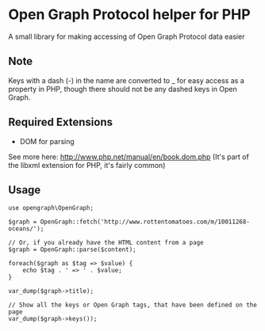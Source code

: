 # Open Graph Protocol helper for PHP

A small library for making accessing of Open Graph Protocol data easier

## Note
Keys with a dash (-) in the name are converted to _ for easy access as a property
in PHP, though there should not be any dashed keys in Open Graph.

## Required Extensions
* DOM for parsing

See more here: http://www.php.net/manual/en/book.dom.php
(It's part of the libxml extension for PHP, it's fairly common)

## Usage
	use opengraph\OpenGraph;

	$graph = OpenGraph::fetch('http://www.rottentomatoes.com/m/10011268-oceans/');

	// Or, if you already have the HTML content from a page
	$graph = OpenGraph::parse($content);

	foreach($graph as $tag => $value) {
		echo $tag . ' => ' . $value;
	}

	var_dump($graph->title);

	// Show all the keys or Open Graph tags, that have been defined on the page
	var_dump($graph->keys());
	